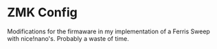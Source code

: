 # ZMK Config

Modifications for the firmaware in my implementation of a Ferris Sweep with nice!nano's. Probably a waste of time.
